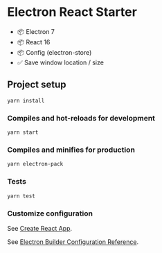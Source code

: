# Electron React Starter

- 📦 Electron 7
- 📦 React 16
- 📦 Config (electron-store)
- ✅ Save window location / size

## Project setup

```
yarn install
```

### Compiles and hot-reloads for development

```
yarn start
```

### Compiles and minifies for production

```
yarn electron-pack
```

### Tests

```
yarn test
```

### Customize configuration

See [Create React App](https://github.com/facebook/create-react-app).

See [Electron Builder Configuration Reference](https://nklayman.github.io/vue-cli-plugin-electron-builder/guide/configuration.html#table-of-contents).
